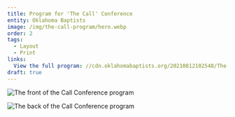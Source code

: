 ```yaml
---
title: Program for 'The Call' Conference
entity: Oklahoma Baptists
image: /img/the-call-program/hero.webp
order: 2
tags:
  - Layout
  - Print
links:
  View the full program: //cdn.oklahomabaptists.org/20210812102548/The-Call-Conference-Program.pdf
draft: true
---
```


![The front of the Call Conference program](/img/the-call-program/front.webp)

![The back of the Call Conference program](/img/the-call-program/back.webp)
